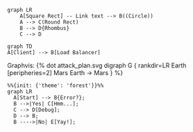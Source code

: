 ```mermaid
graph LR
    A[Square Rect] -- Link text --> B((Circle))
    A --> C(Round Rect)
    B --> D{Rhombus}
    C --> D
```

```mermaid
graph TD
A[Client] --> B[Load Balancer]
```


Graphvis:
{% dot attack_plan.svg
  digraph G {
    rankdir=LR
      Earth [peripheries=2]
      Mars
      Earth -> Mars
  }
%}

```mermaid
%%{init: {'theme': 'forest'}}%%
graph LR
  A[Start] --> B{Error?};
  B -->|Yes| C[Hmm...];
  C --> D[Debug];
  D --> B;
  B ---->|No| E[Yay!];
```





